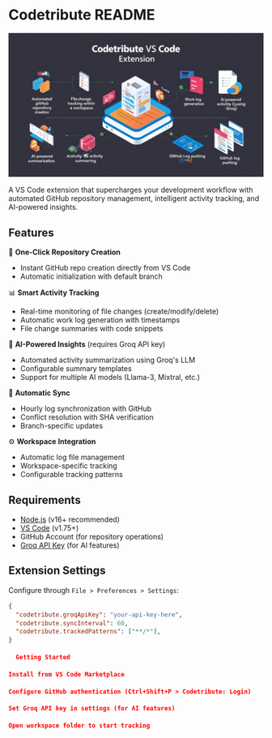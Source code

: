 # Codetribute README

![Codetribute Banner](/banner.jpg) <!-- Add your banner image if available -->

A VS Code extension that supercharges your development workflow with automated GitHub repository management, intelligent activity tracking, and AI-powered insights.

## Features

🚀 **One-Click Repository Creation**
- Instant GitHub repo creation directly from VS Code
- Automatic initialization with default branch

📊 **Smart Activity Tracking**
- Real-time monitoring of file changes (create/modify/delete)
- Automatic work log generation with timestamps
- File change summaries with code snippets

🤖 **AI-Powered Insights** (requires Groq API key)
- Automated activity summarization using Groq's LLM
- Configurable summary templates
- Support for multiple AI models (Llama-3, Mixtral, etc.)

🔄 **Automatic Sync**
- Hourly log synchronization with GitHub
- Conflict resolution with SHA verification
- Branch-specific updates

⚙️ **Workspace Integration**
- Automatic log file management
- Workspace-specific tracking
- Configurable tracking patterns

## Requirements

- [Node.js](https://nodejs.org/) (v16+ recommended)
- [VS Code](https://code.visualstudio.com/) (v1.75+)
- GitHub Account (for repository operations)
- [Groq API Key](https://console.groq.com/) (for AI features)

## Extension Settings

Configure through `File > Preferences > Settings`:

```json
{
  "codetribute.groqApiKey": "your-api-key-here",
  "codetribute.syncInterval": 60,
  "codetribute.trackedPatterns": ["**/*"],
}

  Getting Started

Install from VS Code Marketplace

Configure GitHub authentication (Ctrl+Shift+P > Codetribute: Login)

Set Groq API key in settings (for AI features)

Open workspace folder to start tracking
